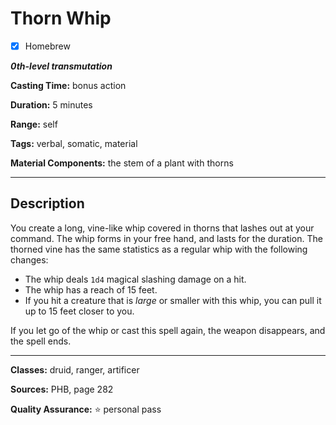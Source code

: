 # Thorn Whip

- [x] Homebrew

***0th-level transmutation***

**Casting Time:** bonus action

**Duration:** 5 minutes

**Range:** self

**Tags:** verbal, somatic, material

**Material Components:** the stem of a plant with thorns

---

## Description
You create a long, vine-like whip covered in thorns that lashes out at your command.
The whip forms in your free hand, and lasts for the duration.
The thorned vine has the same statistics as a regular whip with the following changes:
- The whip deals `1d4` magical slashing damage on a hit.
- The whip has a reach of 15 feet.
- If you hit a creature that is *large* or smaller with this whip, you can pull it up to 15 feet closer to you.

If you let go of the whip or cast this spell again, the weapon disappears, and the spell ends.

---

**Classes:** druid, ranger, artificer

**Sources:** PHB, page 282

**Quality Assurance:** :star: personal pass
